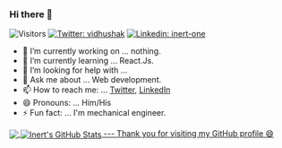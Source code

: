 ### Hi there 👋

![Visitors](https://visitor-badge.glitch.me/badge?page_id=inert-one)
[![Twitter: _vidhushak_](https://img.shields.io/twitter/follow/_vidhushak_?style=social)](https://twitter.com/_vidhushak_)
[![Linkedin: inert-one](https://img.shields.io/badge/-inert_one-blue?style=flat-square&logo=Linkedin&logoColor=white&link=https://www.linkedin.com/in/inert-one/)](https://www.linkedin.com/in/inert-one/)

- 🔭 I’m currently working on ... nothing.
- 🌱 I’m currently learning ... React.Js.
- 🤔 I’m looking for help with ...
- 💬 Ask me about ... Web development.
- 📫 How to reach me: ... [Twitter](https://twitter.com/_vidhushak_), [LinkedIn](https://www.linkedin.com/in/inert-one/)
- 😄 Pronouns: ... Him/His
- ⚡ Fun fact: ... I'm mechanical engineer.

<a href="https://github.com/inert-one/inert-one">
  <img align="center" src="https://github-readme-stats.vercel.app/api/top-langs/?username=inert-one&hide=java,html,jupyter+notebook&&theme=material-palenight" />
</a>

<a href="https://github.com/inert-one/inert-one">
  <img align="center" src="https://github-readme-stats.vercel.app/api?username=inert-one&show_icons=true&line_height=27&count_private=true&theme=material-palenight" alt="Inert's GitHub Stats" />
---
Thank you for visiting my GitHub profile 😄

